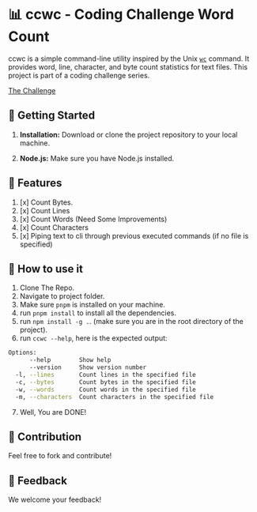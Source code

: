 # 📊 ccwc - Coding Challenge Word Count

ccwc is a simple command-line utility inspired by the Unix [`wc`](https://www.geeksforgeeks.org/wc-command-linux-examples/) command. It provides word, line, character, and byte count statistics for text files. This project is part of a coding challenge series.

[The Challenge](https://codingchallenges.substack.com/p/coding-challenge-1)

## 🚀 Getting Started

1. **Installation:** Download or clone the project repository to your local machine.

2. **Node.js:** Make sure you have Node.js installed.

## 📖 Features

1. [x] Count Bytes.
2. [x] Count Lines
3. [x] Count Words (Need Some Improvements)
4. [x] Count Characters
5. [x] Piping text to cli through previous executed commands (if no file is specified)

## 🎈 How to use it

1. Clone The Repo.
2. Navigate to project folder.
3. Make sure `pnpm` is installed on your machine.
4. run `pnpm install` to install all the dependencies.
5. run `npm install -g .`. (make sure you are in the root directory of the project).
6. run `ccwc --help`, here is the expected output:
```bash
Options:
      --help        Show help                                          [boolean]
      --version     Show version number                                [boolean]
  -l, --lines       Count lines in the specified file                   [string]
  -c, --bytes       Count bytes in the specified file                   [string]
  -w, --words       Count words in the specified file                   [string]
  -m, --characters  Count characters in the specified file              [string]
```
7. Well, You are DONE!

## 🤝 Contribution

Feel free to fork and contribute!

## 📣 Feedback

We welcome your feedback!

